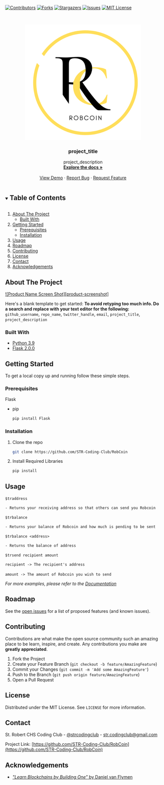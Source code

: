 <!--
*** Thanks for checking out the Best-README-Template. If you have a suggestion
*** that would make this better, please fork the repo and create a pull request
*** or simply open an issue with the tag "enhancement".
*** Thanks again! Now go create something AMAZING! :D
***
***
***
*** To avoid retyping too much info. Do a search and replace for the following:
*** github_username, repo_name, twitter_handle, email, project_title, project_description
-->



<!-- PROJECT SHIELDS -->
<!--
*** I'm using markdown "reference style" links for readability.
*** Reference links are enclosed in brackets [ ] instead of parentheses ( ).
*** See the bottom of this document for the declaration of the reference variables
*** for contributors-url, forks-url, etc. This is an optional, concise syntax you may use.
*** https://www.markdownguide.org/basic-syntax/#reference-style-links
-->
[![Contributors][contributors-shield]][contributors-url]
[![Forks][forks-shield]][forks-url]
[![Stargazers][stars-shield]][stars-url]
[![Issues][issues-shield]][issues-url]
[![MIT License][license-shield]][license-url]



<!-- PROJECT LOGO -->
<br />
<p align="center">
  <a href="https://github.com/STR-Coding-Club/RobCoin">
    <img src="Logos/png/robcoin_circle_text.png" alt="Logo" width="375" height="375">
  </a>

  <h3 align="center">project_title</h3>

  <p align="center">
    project_description
    <br />
    <a href="https://github.com/STR-Coding-Club/RobCoin/wiki"><strong>Explore the docs »</strong></a>
    <br />
    <br />
    <a href="https://github.com/STR-Coding-Club/RobCoin/wiki/Demo">View Demo</a>
    ·
    <a href="https://github.com/STR-Coding-Club/RobCoin/issues">Report Bug</a>
    ·
    <a href="https://github.com/STR-Coding-Club/RobCoin/issues">Request Feature</a>
  </p>
</p>



<!-- TABLE OF CONTENTS -->
<details open="open">
  <summary><h2 style="display: inline-block">Table of Contents</h2></summary>
  <ol>
    <li>
      <a href="#about-the-project">About The Project</a>
      <ul>
        <li><a href="#built-with">Built With</a></li>
      </ul>
    </li>
    <li>
      <a href="#getting-started">Getting Started</a>
      <ul>
        <li><a href="#prerequisites">Prerequisites</a></li>
        <li><a href="#installation">Installation</a></li>
      </ul>
    </li>
    <li><a href="#usage">Usage</a></li>
    <li><a href="#roadmap">Roadmap</a></li>
    <li><a href="#contributing">Contributing</a></li>
    <li><a href="#license">License</a></li>
    <li><a href="#contact">Contact</a></li>
    <li><a href="#acknowledgements">Acknowledgements</a></li>
  </ol>
</details>



<!-- ABOUT THE PROJECT -->
## About The Project

[![Product Name Screen Shot][product-screenshot]](https://example.com)

Here's a blank template to get started:
**To avoid retyping too much info. Do a search and replace with your text editor for the following:**
`github_username`, `repo_name`, `twitter_handle`, `email`, `project_title`, `project_description`


### Built With

* [Python 3.9](https://www.python.org/)
* [Flask 2.0.0](https://pypi.org/project/Flask/)



<!-- GETTING STARTED -->
## Getting Started

To get a local copy up and running follow these simple steps.

### Prerequisites

Flask
* pip
  ```sh
  pip install Flask
  ```

### Installation

1. Clone the repo
   ```sh
   git clone https://github.com/STR-Coding-Club/RobCoin
   ```
2. Install Required Libraries
   ```sh
   pip install
   ```



<!-- USAGE EXAMPLES -->
## Usage

`$traddress`

    - Returns your receiving address so that others can send you Robcoin

`$trbalance`

    - Returns your balance of Robcoin and how much is pending to be sent

`$trbalance <address>`

    - Returns the balance of address

`$trsend recipient amount`

    recipient -> The recipient's address

    amount -> The amount of Robcoin you wish to send

_For more examples, please refer to the [Documentation](https://github.com/STR-Coding-Club/RobCoin/wiki)_



<!-- ROADMAP -->
## Roadmap

See the [open issues](https://github.com/STR-Coding-Club/RobCoin/issues) for a list of proposed features (and known issues).



<!-- CONTRIBUTING -->
## Contributing

Contributions are what make the open source community such an amazing place to be learn, inspire, and create. Any contributions you make are **greatly appreciated**.

1. Fork the Project
2. Create your Feature Branch (`git checkout -b feature/AmazingFeature`)
3. Commit your Changes (`git commit -m 'Add some AmazingFeature'`)
4. Push to the Branch (`git push origin feature/AmazingFeature`)
5. Open a Pull Request



<!-- LICENSE -->
## License

Distributed under the MIT License. See `LICENSE` for more information.



<!-- CONTACT -->
## Contact

St. Robert CHS Coding Club - [@strcodingclub](https://www.instagram.com/strcodingclub/) - str.codingclub@gmail.com

Project Link: [https://github.com/STR-Coding-Club/RobCoin](https://github.com/STR-Coding-Club/RobCoin)



<!-- ACKNOWLEDGEMENTS -->
## Acknowledgements

* [*"Learn Blockchains by Building One"* by Daniel van Flymen](https://hackernoon.com/learn-blockchains-by-building-one-117428612f46)





<!-- MARKDOWN LINKS & IMAGES -->
<!-- https://www.markdownguide.org/basic-syntax/#reference-style-links -->
[contributors-shield]: https://img.shields.io/github/contributors/github_username/repo.svg?style=for-the-badge
[contributors-url]: https://github.com/STR-Coding-Club/RobCoin/graphs/contributors
[forks-shield]: https://img.shields.io/github/forks/github_username/repo.svg?style=for-the-badge
[forks-url]: https://github.com/STR-Coding-Club/RobCoin/network/members
[stars-shield]: https://img.shields.io/github/stars/github_username/repo.svg?style=for-the-badge
[stars-url]: https://github.com/STR-Coding-Club/RobCoin/stargazers
[issues-shield]: https://img.shields.io/github/issues/github_username/repo.svg?style=for-the-badge
[issues-url]: https://github.com/STR-Coding-Club/RobCoin/issues
[license-shield]: https://img.shields.io/github/license/github_username/repo.svg?style=for-the-badge
[license-url]: https://github.com/STR-Coding-Club/RobCoin/blob/main/LICENSE
